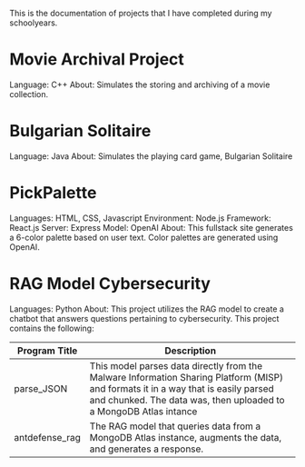 This is the documentation of projects that I have completed during my schoolyears.

# Movie Archival Project
Language: C++
About: Simulates the storing and archiving of a movie collection.

# Bulgarian Solitaire
Language: Java
About: Simulates the playing card game, Bulgarian Solitaire

# PickPalette
Languages: HTML, CSS, Javascript
Environment: Node.js
Framework: React.js
Server: Express
Model: OpenAI
About: This fullstack site generates a 6-color palette based on user text. Color palettes are generated using OpenAI.

# RAG Model Cybersecurity
Languages: Python
About: This project utilizes the RAG model to create a chatbot that answers questions pertaining to cybersecurity. This project contains the following:

| Program Title | Description|
|---------------|--------------|
| parse_JSON | This model parses data directly from the Malware Information Sharing Platform (MISP) and formats it in a way that is easily parsed and chunked. The data was, then uploaded to a MongoDB Atlas intance |
| antdefense_rag| The RAG model that queries data from a MongoDB Atlas instance, augments the data, and generates a response. |
